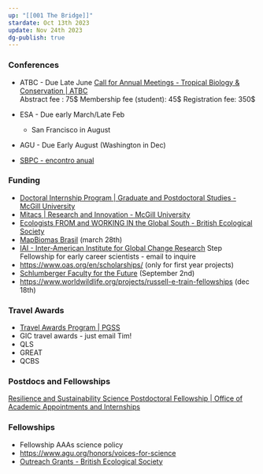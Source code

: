 ```yaml
---
up: "[[001 The Bridge]]"
stardate: Oct 13th 2023
update: Nov 24th 2023
dg-publish: true
---
```


### Conferences
- ATBC - Due Late June
	[Call for Annual Meetings - Tropical Biology & Conservation | ATBC](https://tropicalbiology.org/call-for-annual-meetings/)  
	Abstract fee : 75$
	Membership fee (student): 45$
	Registration fee: 350$
	
- ESA - Due early March/Late Feb
	- San Francisco in August
- AGU - Due Early August (Washington in Dec)
- [SBPC - encontro anual](https://www.liberalamazon.com/education/news/latin-americas-largest-scientific-event-to-discuss-amazon-reality-at-ufpa-in-belem)

### Funding
- [Doctoral Internship Program | Graduate and Postdoctoral Studies - McGill University](https://www.mcgill.ca/gps/funding/internship-funding-opportunities/dip)
- [Mitacs | Research and Innovation - McGill University](https://www.mcgill.ca/research/research/funding/federal/mitacs)
- [Ecologists FROM and WORKING IN the Global South - British Ecological Society](https://www.britishecologicalsociety.org/funding/launching-our-new-grants-programme/ecologists-in-the-global-south/)
- [MapBiomas Brasil](https://brasil.mapbiomas.org/premio-mapbiomas/) (march 28th)
- [IAI - Inter-American Institute for Global Change Research](https://www.iai.int/en/step) Step Fellowship for early career scientists - email to inquire
- https://www.oas.org/en/scholarships/ (only for first year projects)
- [Schlumberger Faculty for the Future](https://www.facultyforthefuture.net/new-and-renewal-grant-application-process/) (September 2nd)
- https://www.worldwildlife.org/projects/russell-e-train-fellowships (dec 18th)
### Travel Awards
- [Travel Awards Program | PGSS](https://pgss.mcgill.ca/en/pgss-travel-grants?utm_medium=email&utm_campaign=Nov-Newswire&utm_source=Envoke-Nov-2023-Regular-%2B-Law-%2B-Med&utm_term=PGSS-Newsletter---Increases-to-funding-for-Travel-Awards)
- GIC travel awards - just email Tim!
- QLS
- GREAT
- QCBS

### Postdocs and Fellowships
[Resilience and Sustainability Science Postdoctoral Fellowship | Office of Academic Appointments and Internships](https://fellowships.si.edu/Resilience)


### Fellowships
- Fellowship AAAs science policy
- https://www.agu.org/honors/voices-for-science
- [Outreach Grants - British Ecological Society](https://www.britishecologicalsociety.org/funding/launching-our-new-grants-programme/outreach-grants/)